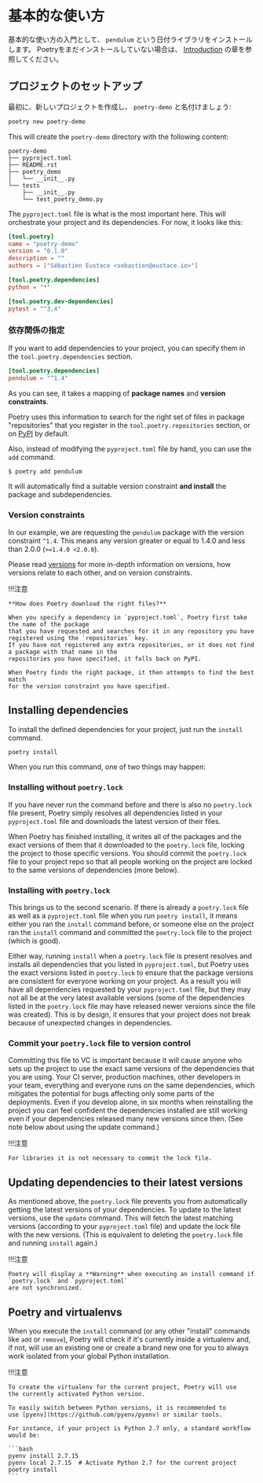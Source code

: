 # 基本的な使い方

基本的な使い方の入門として、 `pendulum` という日付ライブラリをインストールします。
Poetryをまだインストールしていない場合は、 [Introduction](/docs/) の章を参照してください。

## プロジェクトのセットアップ

最初に、新しいプロジェクトを作成し、 `poetry-demo` と名付けましょう:

```bash
poetry new poetry-demo
```


This will create the `poetry-demo` directory with the following content:

```text
poetry-demo
├── pyproject.toml
├── README.rst
├── poetry_demo
│   └── __init__.py
└── tests
    ├── __init__.py
    └── test_poetry_demo.py
```


The `pyproject.toml` file is what is the most important here. This will
orchestrate your project and its dependencies. For now, it looks like this:

```toml
[tool.poetry]
name = "poetry-demo"
version = "0.1.0"
description = ""
authors = ["Sébastien Eustace <sebastien@eustace.io>"]

[tool.poetry.dependencies]
python = "*"

[tool.poetry.dev-dependencies]
pytest = "^3.4"
```


### 依存関係の指定

If you want to add dependencies to your project, you can specify them in the
`tool.poetry.dependencies` section.

```toml
[tool.poetry.dependencies]
pendulum = "^1.4"
```


As you can see, it takes a mapping of **package names** and **version
constraints**.

Poetry uses this information to search for the right set of files in package
"repositories" that you register in the `tool.poetry.repositories` section,
or on [PyPI](https://pypi.org) by default.

Also, instead of modifying the `pyproject.toml` file by hand, you can use
the `add` command.

```bash
$ poetry add pendulum
```


It will automatically find a suitable version constraint **and install** the
package and subdependencies.


### Version constraints

In our example, we are requesting the `pendulum` package with the version constraint `^1.4`.
This means any version greater or equal to 1.4.0 and less than 2.0.0 (`>=1.4.0 <2.0.0`).

Please read [versions](/docs/versions/) for more in-depth information on
versions, how versions relate to each other, and on version constraints.


!!!注意

    **How does Poetry download the right files?**

    When you specify a dependency in `pyproject.toml`, Poetry first take the name of the package
    that you have requested and searches for it in any repository you have registered using the `repositories` key.
    If you have not registered any extra repositories, or it does not find a package with that name in the
    repositories you have specified, it falls back on PyPI.

    When Poetry finds the right package, it then attempts to find the best match
    for the version constraint you have specified.


## Installing dependencies

To install the defined dependencies for your project, just run the `install`
command.

```bash
poetry install

```


When you run this command, one of two things may happen:

### Installing without `poetry.lock`

If you have never run the command before and there is also no `poetry.lock`
file present, Poetry simply resolves all dependencies listed in your
`pyproject.toml` file and downloads the latest version of their files.

When Poetry has finished installing, it writes all of the packages and the
exact versions of them that it downloaded to the `poetry.lock` file, locking
the project to those specific versions.  You should commit the `poetry.lock`
file to your project repo so that all people working on the project are
locked to the same versions of dependencies (more below).


### Installing with `poetry.lock`

This brings us to the second scenario. If there is already a `poetry.lock`
file as well as a `pyproject.toml` file when you run `poetry install`, it
means either you ran the `install` command before, or someone else on the
project ran the `install` command and committed the `poetry.lock` file to
the project (which is good).

Either way, running `install` when a `poetry.lock` file is present resolves
and installs all dependencies that you listed in `pyproject.toml`, but
Poetry uses the exact versions listed in `poetry.lock` to ensure that the
package versions are consistent for everyone working on your project.  As a
result you will have all dependencies requested by your `pyproject.toml`
file, but they may not all be at the very latest available versions (some of
the dependencies listed in the `poetry.lock` file may have released newer
versions since the file was created).  This is by design, it ensures that
your project does not break because of unexpected changes in dependencies.

### Commit your `poetry.lock` file to version control

Committing this file to VC is important because it will cause anyone who
sets up the project to use the exact same versions of the dependencies that
you are using.  Your CI server, production machines, other developers in
your team, everything and everyone runs on the same dependencies, which
mitigates the potential for bugs affecting only some parts of the
deployments.  Even if you develop alone, in six months when reinstalling the
project you can feel confident the dependencies installed are still working
even if your dependencies released many new versions since then.  (See note
below about using the update command.)

!!!注意

    For libraries it is not necessary to commit the lock file.


## Updating dependencies to their latest versions

As mentioned above, the `poetry.lock` file prevents you from automatically
getting the latest versions of your dependencies.  To update to the latest
versions, use the `update` command.  This will fetch the latest matching
versions (according to your `pyproject.toml` file)  and update the lock file
with the new versions.  (This is equivalent to deleting the `poetry.lock`
file and running `install` again.)

!!!注意

    Poetry will display a **Warning** when executing an install command if `poetry.lock` and `pyproject.toml`
    are not synchronized.


## Poetry and virtualenvs

When you execute the `install` command (or any other "install" commands like
`add` or `remove`), Poetry will check if it's currently inside a virtualenv
and, if not, will use an existing one or create a brand new one for you to
always work isolated from your global Python installation.

!!!注意

    To create the virtualenv for the current project, Poetry will use
    the currently activated Python version.

    To easily switch between Python versions, it is recommended to
    use [pyenv](https://github.com/pyenv/pyenv) or similar tools.

    For instance, if your project is Python 2.7 only, a standard workflow
    would be:

    ```bash
    pyenv install 2.7.15
    pyenv local 2.7.15  # Activate Python 2.7 for the current project
    poetry install
    ```
